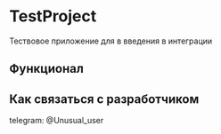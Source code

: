# TestProject

Тествовое приложение для в введения в интеграции

## Функционал

## Как связаться с разработчиком

telegram: @Unusual_user